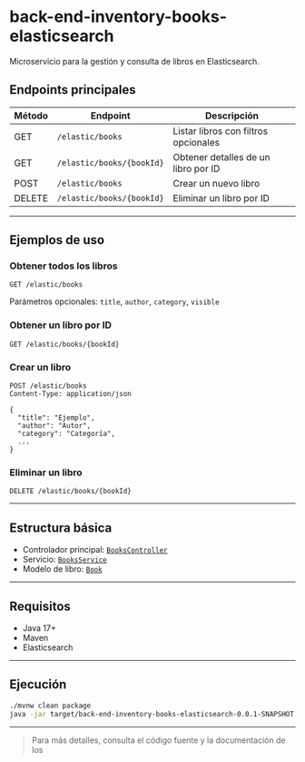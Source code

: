# back-end-inventory-books-elasticsearch

Microservicio para la gestión y consulta de libros en Elasticsearch.

## Endpoints principales

| Método | Endpoint                   | Descripción                             |
|--------|----------------------------|-----------------------------------------|
| GET    | `/elastic/books`           | Listar libros con filtros opcionales    |
| GET    | `/elastic/books/{bookId}`  | Obtener detalles de un libro por ID     |
| POST   | `/elastic/books`           | Crear un nuevo libro                    |
| DELETE | `/elastic/books/{bookId}`  | Eliminar un libro por ID                |

---

## Ejemplos de uso

### Obtener todos los libros

```http
GET /elastic/books
```
Parámetros opcionales: `title`, `author`, `category`, `visible`

### Obtener un libro por ID

```http
GET /elastic/books/{bookId}
```

### Crear un libro

```http
POST /elastic/books
Content-Type: application/json

{
  "title": "Ejemplo",
  "author": "Autor",
  "category": "Categoría",
  ...
}
```

### Eliminar un libro

```http
DELETE /elastic/books/{bookId}
```

---

## Estructura básica

- Controlador principal: [`BooksController`](back-end-inventory-books-elasticsearch/src/main/java/com/unir/back_end_inventory_books_elasticsearch/controller/BooksController.java)
- Servicio: [`BooksService`](back-end-inventory-books-elasticsearch/src/main/java/com/unir/back_end_inventory_books_elasticsearch/service/BooksService.java)
- Modelo de libro: [`Book`](back-end-inventory-books-elasticsearch/src/main/java/com/unir/back_end_inventory_books_elasticsearch/data/model/Book.java)

---

## Requisitos

- Java 17+
- Maven
- Elasticsearch

---

## Ejecución

```sh
./mvnw clean package
java -jar target/back-end-inventory-books-elasticsearch-0.0.1-SNAPSHOT.jar
```

---

> Para más detalles, consulta el código fuente y la documentación de los